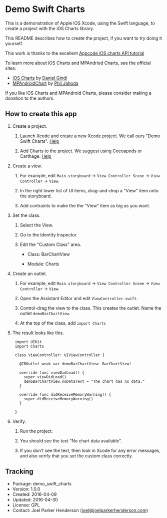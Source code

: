 # Demo Swift Charts

This is a demonstration of Apple iOS Xcode, using the Swift language, to create a project with the iOS Charts library.

This README describes how to create the project, if you want to try doing it yourself.

This work is thanks to the excellent [Appcode iOS charts API tutorial](http://www.appcoda.com/ios-charts-api-tutorial/)

To learn more about iOS Charts and MPAndriod Charts, see the official sites:

  * [iOS Charts](https://github.com/danielgindi/ios-charts) by [Daniel Gindi](https://github.com/danielgindi) 
  * [MPAndroidChart](https://github.com/PhilJay/MPAndroidChart) by [Phil Jahoda](https://github.com/PhilJay)

If you like iOS Charts and MPAndroid Charts, please consider making a donation to the authors. 

## How to create this app

1. Create a project.

    1. Launch Xcode and create a new Xcode project. We call ours "Demo Swift Charts". [Help](doc/setup/create_a_new_xcode_project.md)

    1. Add Charts to the project. We suggest using Cocoapods or Carthage. [Help](doc/setup/add_charts_to_the_project.md)

1. Create a view.

    1. For example, edit `Main.storyboard` → `View Controller Scene` → `View Controller` → `View`.

    1. In the right lower list of UI items, drag-and-drop a "View" item onto the storyboard.

    1. Add contraints to make the the "View" item as big as you want.

1. Set the class.

    1. Select the View. 

    1. Go to the Identity Inspector.

    1. Edit the "Custom Class" area.

        * Class: BarChartView
 
        * Module: Charts

1. Create an outlet.

    1. For example, edit `Main.storyboard` → `View Controller Scene` → `View Controller` → `View`.

    1. Open the Assistant Editor and edit `ViewController.swift`. 

    1. Control-drag the view to the class. This creates the outlet. Name the outlet `demoBarChartView`. 

    1. At the top of the class, add `import Charts`

1. The result looks like this.
	
		import UIKit
		import Charts
		
		class ViewController: UIViewController {
		
		  @IBOutlet weak var demoBarChartView: BarChartView!
	
		  override func viewDidLoad() {
		    super.viewDidLoad()
		    demoBarChartView.noDataText = "The chart has no data."
		  }
		
		  override func didReceiveMemoryWarning() {
		    super.didReceiveMemoryWarning()
		  }
	
		}
 
1. Verify.
 
    1. Run the project.

    1. You should see the text “No chart data available”.
  
    1. If you don't see the text, then look in Xcode for any error messages, and also verify that you set the custom class correctly.
  
   
## Tracking

* Package: demo_swift_charts
* Version: 1.0.0
* Created: 2016-04-09
* Updated: 2016-04-30
* License: GPL
* Contact: Joel Parker Henderson (joel@joelparkerhenderson.com)
